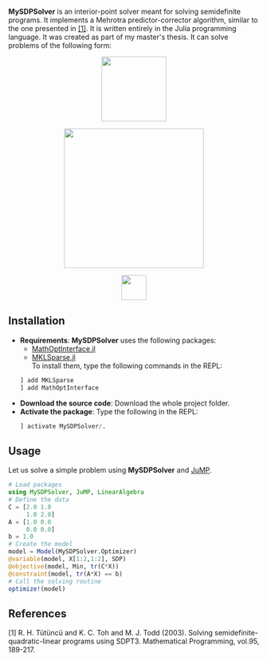 **MySDPSolver** is an interior-point solver meant for solving semidefinite programs. It implements a Mehrotra predictor-corrector algorithm, similar to the one presented in [[1]](#1). It is written entirely in the Julia programming language. It was created as part of my master's thesis. It can solve problems of the following form:  
<p align="center">
<img src="https://render.githubusercontent.com/render/math?math=\min\limits_{X\in \mathbb{S}^{n}}\:tr(CX)" width=130px>
</p>
<p align="center">
<img src="https://render.githubusercontent.com/render/math?math=\text{s.t.}\: tr(A_{i}X) = b_{i},\:\text{for}\:i=1:m" width=280px>
</p>
<p align="center">
<img src="https://render.githubusercontent.com/render/math?math=X\succcurlyeq 0" width=50px>
</p>  

## Installation  
* __Requirements__: **MySDPSolver** uses the following packages:
     * [MathOptInterface.jl](https://github.com/jump-dev/MathOptInterface.jl)
     * [MKLSparse.jl](https://github.com/JuliaSparse/MKLSparse.jl)  
     To install them, type the following commands in the REPL:
     ```julia
     ] add MKLSparse
     ] add MathOptInterface
     ```
* __Download the source code__: Download the whole project folder.  
* __Activate the package__: Type the following in the REPL:  
     ```julia
     ] activate MySDPSolver/.
     ```
## Usage  

Let us solve a simple problem using **MySDPSolver** and [JuMP](https://github.com/JuliaOpt/JuMP.jl).
```julia
# Load packages
using MySDPSolver, JuMP, LinearAlgebra
# Define the data
C = [2.0 1.0
     1.0 2.0]
A = [1.0 0.0
     0.0 0.0]
b = 1.0
# Create the model
model = Model(MySDPSolver.Optimizer)
@variable(model, X[1:2,1:2], SDP)
@objective(model, Min, tr(C*X))
@constraint(model, tr(A*X) == b)
# Call the solving routine
optimize!(model)

```
## References
<a id="1">[1]</a> 
R. H. Tütüncü and K. C. Toh and M. J. Todd (2003).
Solving semidefinite-quadratic-linear programs using SDPT3.
Mathematical Programming, vol.95, 189-217.
